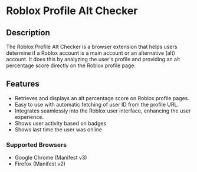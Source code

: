 # Roblox Profile Alt Checker

## Description
The Roblox Profile Alt Checker is a browser extension that helps users determine if a Roblox account is a main account or an alternative (alt) account. It does this by analyzing the user's profile and providing an alt percentage score directly on the Roblox profile page.

## Features
- Retrieves and displays an alt percentage score on Roblox profile pages.
- Easy to use with automatic fetching of user ID from the profile URL.
- Integrates seamlessly into the Roblox user interface, enhancing the user experience.
- Shows user activity based on badges
- Shows last time the user was online

### Supported Browsers
- Google Chrome (Manifest v3)
- Firefox (Manifest v2)
